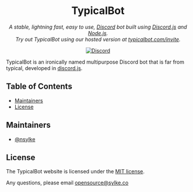 <p align="center">
    <h1 align="center">TypicalBot</h1>
</p>
<p align="center">
    <i>A stable, lightning fast, easy to use, <a href="https://discordapp.com">Discord</a> bot built using <a href="https://discord.js.org">Discord.js</a> and <a href="https://nodejs.org">Node.js</a>.<br>Try out TypicalBot using our hosted version at <a href="https://typicalbot.com/invite">typicalbot.com/invite</a>.</i>
</p>
<p align="center">
    <a href="https://discord.gg/typicalbot"><img src="https://discordapp.com/api/guilds/163038706117115906/embed.png?style=shield" alt="Discord"></a>
</p>

TypicalBot is an ironically named multipurpose Discord bot that is far from typical, developed in [discord.js](https://github.com/discordjs/discord.js).

## Table of Contents

- [Maintainers](#maintainers)
- [License](#license)


## Maintainers

- [@nsylke](https://nsylke.me)

## License

The TypicalBot website is licensed under the [MIT license](./LICENSE.md).

Any questions, please email opensource@sylke.co
